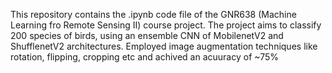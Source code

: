 This repository contains the .ipynb code file of the GNR638 (Machine Learning fro Remote Sensing II) course project. 
The project aims to classify 200 species of birds, using an ensemble CNN of MobilenetV2 and ShufflenetV2 architectures. 
Employed image augmentation techniques like rotation, flipping, cropping etc and achived an acuuracy of ~75%
